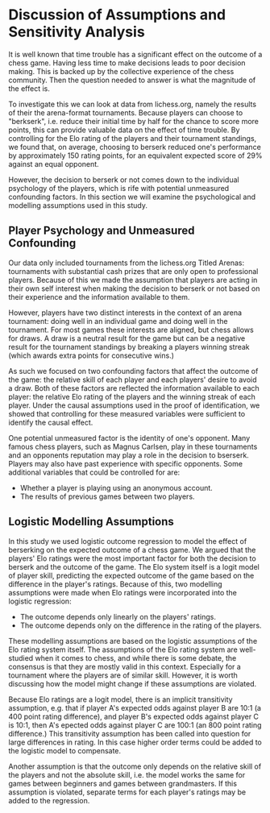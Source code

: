 # Discussion of Assumptions and Sensitivity Analysis

It is well known that time trouble has a significant effect on the outcome of a chess game. Having less time to make decisions leads to poor decision making. This is backed up by the collective experience of the chess community. Then the question needed to answer is what the magnitude of the effect is.

To investigate this we can look at data from lichess.org, namely the results of their the arena-format tournaments. Because players can choose to "berkserk", i.e. reduce their initial time by half for the chance to score more points, this can provide valuable data on the effect of time trouble. By controlling for the Elo rating of the players and their tournament standings, we found that, on average, choosing to berserk reduced one's performance by approximately 150 rating points, for an equivalent expected score of 29% against an equal opponent.

However, the decision to berserk or not comes down to the individual psychology of the players, which is rife with potential unmeasured confounding factors. In this section we will examine the psychological and modelling assumptions used in this study.

## Player Psychology and Unmeasured Confounding

Our data only included tournaments from the lichess.org Titled Arenas: tournaments with substantial cash prizes that are only open to professional players. Because of this we made the assumption that players are acting in their own self interest when making the decision to berserk or not based on their experience and the information available to them.

However, players have two distinct interests in the context of an arena tournament: doing well in an individual game and doing well in the tournament. For most games these interests are aligned, but chess allows for draws. A draw is a neutral result for the game but can be a negative result for the tournament standings by breaking a players winning streak (which awards extra points for consecutive wins.)

As such we focused on two confounding factors that affect the outcome of the game: the relative skill of each player and each players' desire to avoid a draw. Both of these factors are reflected the information available to each player: the relative Elo rating of the players and the winning streak of each player. Under the causal assumptions used in the proof of identification, we showed that controlling for these measured variables were sufficient to identify the causal effect.

One potential unmeasured factor is the identity of one's opponent. Many famous chess players, such as Magnus Carlsen, play in these tournaments and an opponents reputation may play a role in the decision to bserserk. Players may also have past experience with specific opponents.
Some additional variables that could be controlled for are:
- Whether a player is playing using an anonymous account.
- The results of previous games between two players.



## Logistic Modelling Assumptions

In this study we used logistic outcome regression to model the effect of berserking on the expected outcome of a chess game. We argued that the players' Elo ratings were the most important factor for both the decision to berserk and the outcome of the game. The Elo system itself is a logit model of player skill, predicting the expected outcome of the game based on the difference in the player's ratings. Because of this, two modelling assumptions were made when Elo ratings were incorporated into the logistic regression:
- The outcome depends only linearly on the players' ratings.
- The outcome depends only on the difference in the rating of the players.

These modelling assumptions are based on the logistic assumptions of the Elo rating system itself. The assumptions of the Elo rating system are well-studied when it comes to chess, and while there is some debate, the consensus is that they are mostly valid in this context. Especially for a tournament where the players are of similar skill. However, it is worth discussing how the model might change if these assumptions are violated.

Because Elo ratings are a logit model, there is an implicit transitivity assumption, e.g. that if player A's expected odds against player B are 10:1 (a 400 point rating difference), and player B's expected odds against player C is 10:1, then A's epected odds against player C are 100:1 (an 800 point rating difference.) This transitivity assumption has been called into question for large differences in rating. In this case higher order terms could be added to the logistic model to compensate.

Another assumption is that the outcome only depends on the relative skill of the players and not the absolute skill, i.e. the model works the same for games between beginners and games between grandmasters. If this assumption is violated, separate terms for each player's ratings may be added to the regression.
